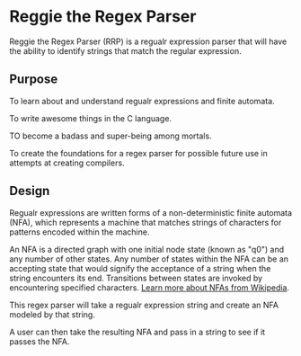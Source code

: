 Reggie the Regex Parser
=======================

Reggie the Regex Parser (RRP) is a regualr expression parser that will have the ability to identify strings that match the regular expression.

Purpose
-------

To learn about and understand regualr expressions and finite automata.

To write awesome things in the C language.

TO become a badass and super-being among mortals.

To create the foundations for a regex parser for possible future use in attempts at creating compilers.

Design
------

Regualr expressions are written forms of a non-deterministic finite automata (NFA), which represents a machine that matches strings of characters for patterns encoded within the machine.

An NFA is a directed graph with one initial node state (known as "q0") and any number of other states. Any number of states within the NFA can be an accepting state that would signify the acceptance of a string when the string encounters its end. Transitions between states are invoked by encountering specified characters. [Learn more about NFAs from Wikipedia](http://en.wikipedia.org/wiki/Nondeterministic_finite_automaton).

This regex parser will take a regualr expression string and create an NFA modeled by that string.

A user can then take the resulting NFA and pass in a string to see if it passes the NFA.